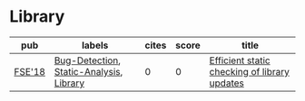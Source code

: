 # Library

|pub|labels|cites|score|title|
|---|------|-----|-----|-----|
|[FSE'18](https://dblp.org/db/conf/sigsoft/fse2018.html)|[Bug-Detection](Bug-Detection.md), [Static-Analysis](Static-Analysis.md), [Library](Library.md)|0|0|[Efficient static checking of library updates](https://scholar.google.com/scholar?q=Efficient+static+checking+of+library+updates)|

